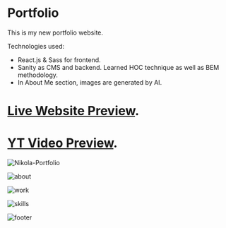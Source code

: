 # Portfolio
This is my new portfolio website. 

Technologies used:

- React.js & Sass for frontend.
- Sanity as CMS and backend. Learned HOC technique as well as BEM methodology.
- In About Me section, images are generated by AI.

# [Live Website Preview](https://nikola93portfolio.netlify.app).

# [YT Video Preview](https://www.youtube.com/watch?v=UjPF60jnIN4&t=5s).

![Nikola-Portfolio](https://user-images.githubusercontent.com/95870159/219866707-26e34a83-4be7-4ee7-af12-9023b7983971.png)

![about](https://user-images.githubusercontent.com/95870159/219866713-fe307672-86c1-4ca5-99ef-920262353df5.png)

![work](https://user-images.githubusercontent.com/95870159/219897239-1a821a05-7ee5-4949-957d-405764405605.png)

![skills](https://user-images.githubusercontent.com/95870159/219866720-9edc6a00-a1b3-4afe-9ffb-4de0b745b7f1.png)

![footer](https://user-images.githubusercontent.com/95870159/219866722-ee966c14-2dca-4ec2-822f-a595cb493fad.png)

